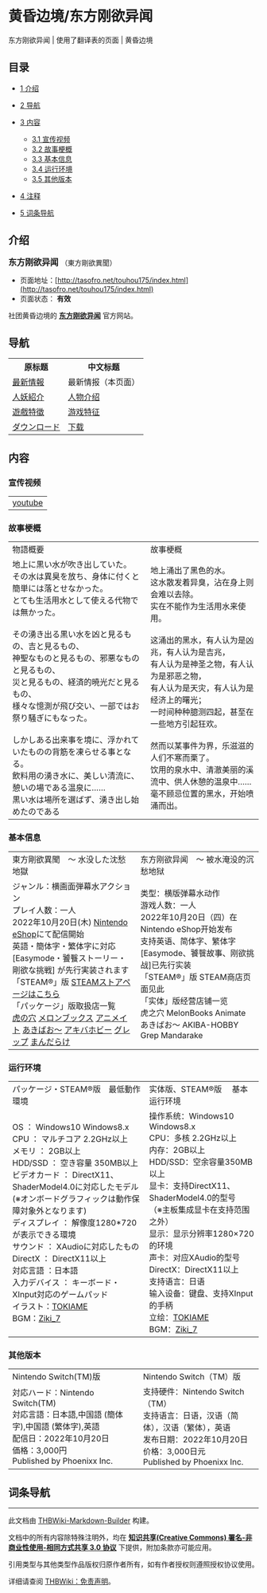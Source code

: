 # 黄昏边境/东方刚欲异闻

<!-- source html: G:\repos\THBWiki-Markdown-Builder\THBWikiMarkdown\Temp\main\8\87\ns0%3A%E9%BB%84%E6%98%8F%E8%BE%B9%E5%A2%83%2F%E4%B8%9C%E6%96%B9%E5%88%9A%E6%AC%B2%E5%BC%82%E9%97%BB.html -->

东方刚欲异闻 | 使用了翻译表的页面 | 黄昏边境

  
  

  

## 目录

- [1 介绍](#介绍)
- [2 导航](#导航)
- [3 内容](#内容)

  - [3.1 宣传视频](#宣传视频)
  - [3.2 故事梗概](#故事梗概)
  - [3.3 基本信息](#基本信息)
  - [3.4 运行环境](#运行环境)
  - [3.5 其他版本](#其他版本)



- [4 注释](#注释)
- [5 词条导航](#词条导航)




## 介绍
  
<big> **东方刚欲异闻** </big>（東方剛欲異聞）
  

- 页面地址：[http://tasofro.net/touhou175/index.html](http://tasofro.net/touhou175/index.html)
- 页面状态： **有效** 

  
社团黄昏边境的 **[东方刚欲异闻](./东方刚欲异闻.md)** 官方网站。
  

## 导航

<table>

<tbody><tr>
<th>原标题</th>
<th>中文标题
</th></tr>
<tr>
<td><a rel="nofollow" class="external text" href="http://tasofro.net/touhou175/index.html">最新情報</a></td>
<td>最新情报（本页面）
</td></tr>
<tr>
<td><a rel="nofollow" class="external text" href="http://tasofro.net/touhou175/chara.html">人妖紹介</a></td>
<td><a href="./黄昏边境-东方刚欲异闻-chara.md" title="黄昏边境/东方刚欲异闻/chara">人物介绍</a>
</td></tr>
<tr>
<td><a rel="nofollow" class="external text" href="http://tasofro.net/touhou175/system.html">遊戲特徵</a></td>
<td><a href="./黄昏边境-东方刚欲异闻-system.md" title="黄昏边境/东方刚欲异闻/system">游戏特征</a>
</td></tr>
<tr>
<td><a rel="nofollow" class="external text" href="http://tasofro.net/touhou175/download.html">ダウンロード</a></td>
<td><a href="./黄昏边境-东方刚欲异闻-download.md" title="黄昏边境/东方刚欲异闻/download">下载</a>
</td></tr></tbody></table>


## 内容
[](./文件-东方刚欲异闻封面.jpg.md)
### 宣传视频

<table><tbody><tr class="tt-text-header" id="宣传视频-1" data-pos="&#91;&quot;\u5ba3\u4f20\u89c6\u9891&quot;,1&#93;"><td colspan="2" class="tt-text" lang="zh"><div class="poem"><a rel="nofollow" class="external text" href="https://www.youtube.com/embed/3-Hgn5fNJNs">youtube</a><br></div></td></tr></tbody></table>


### 故事梗概

<table><tbody><tr class="tt-content-header" id="故事梗概-1" data-pos="&#91;&quot;\u6545\u4e8b\u6897\u6982&quot;,1&#93;"><td class="tt-jah" lang="ja"><div class="poem">物語概要</div></td><td class="tt-zhh" lang="zh"><div class="poem">故事梗概</div></td></tr><tr class="tt-content" id="故事梗概-2" data-pos="&#91;&quot;\u6545\u4e8b\u6897\u6982&quot;,2&#93;"><td class="tt-ja" lang="ja"><div class="poem">地上に黒い水が吹き出していた。<br>その水は異臭を放ち、身体に付くと簡単には落とせなかった。<br>とても生活用水として使える代物では無かった。<br><br>その湧き出る黒い水を凶と見るもの、吉と見るもの、<br>神聖なものと見るもの、邪悪なものと見るもの、<br>災と見るもの、経済的暁光だと見るもの、<br>様々な憶測が飛び交い、一部ではお祭り騒ぎにもなった。<br><br>しかしある出来事を境に、浮かれていたものの背筋を凍らせる事となる。<br>飲料用の湧き水に、美しい清流に、憩いの場である温泉に……<br>黒い水は場所を選ばず、湧き出し始めたのである</div></td><td class="tt-zh" lang="zh"><div class="poem">地上涌出了黑色的水。<br>这水散发着异臭，沾在身上则会难以去除。<br>实在不能作为生活用水来使用。<br><br>这涌出的黑水，有人认为是凶兆，有人认为是吉兆，<br>有人认为是神圣之物，有人认为是邪恶之物，<br>有人认为是天灾，有人认为是经济上的曙光；<br>一时间种种臆测四起，甚至在一些地方引起狂欢。<br><br>然而以某事件为界，乐滋滋的人们不寒而栗了。<br>饮用的泉水中、清澈美丽的溪流中、供人休憩的温泉中……<br>毫不顾忌位置的黑水，开始喷涌而出。 <br></div></td></tr></tbody></table>


### 基本信息

<table><tbody><tr class="tt-content-header" id="基本信息-1" data-pos="&#91;&quot;\u57fa\u672c\u4fe1\u606f&quot;,1&#93;"><td class="tt-jah" lang="ja"><div class="poem">東方剛欲異聞　～ 水没した沈愁地獄</div></td><td class="tt-zhh" lang="zh"><div class="poem">东方刚欲异闻　～ 被水淹没的沉愁地狱</div></td></tr><tr class="tt-content" id="基本信息-2" data-pos="&#91;&quot;\u57fa\u672c\u4fe1\u606f&quot;,2&#93;"><td class="tt-ja" lang="ja"><div class="poem">ジャンル：横画面弾幕水アクション<br>プレイ人数：一人<br>2022年10月20日(木) <a rel="nofollow" class="external text" href="https://store-jp.nintendo.com/list/software/70010000055834.html">Nintendo eShop</a>にて配信開始<br>英語・簡体字・繁体字に対応<br>[Easymode・饕餮ストーリー・剛欲な挑戦] が先行実装されます<br>「STEAM®」版 <a rel="nofollow" class="external text" href="https://store.steampowered.com/app/1440500/_/">STEAMストアページはこちら</a><br>「パッケージ」版取扱店一覧<br><a rel="nofollow" class="external text" href="https://ecs.toranoana.jp/tora/ec/item/040030943351/">虎の穴</a> <a rel="nofollow" class="external text" href="https://www.melonbooks.co.jp/detail/detail.php?product_id=1136685">メロンブックス</a> <a rel="nofollow" class="external text" href="https://www.animate-onlineshop.jp/pn/【同人ソフト】東方剛欲異聞 ～ 水没した沈愁地獄/pd/2009961/">アニメイト</a> <a rel="nofollow" class="external text" href="http://www.akibaoo.com/c/item/2600020043339/">あきばお～</a> <a rel="nofollow" class="external text" href="https://shop.akbh.jp/products/2100000125784?_pos=7&amp;_sid=53e23d9ed&amp;_ss=r">アキバホビー</a> <a rel="nofollow" class="external text" href="https://www.grep-tsuhan.net/?pid=168865218">グレップ</a> <a rel="nofollow" class="external text" href="https://order.mandarake.co.jp/order/detailPage/item?itemCode=1180953877&amp;ref=list&amp;keyword=東方剛欲異聞">まんだらけ</a></div></td><td class="tt-zh" lang="zh"><div class="poem">类型：横版弹幕水动作<br>游戏人数：一人<br>2022年10月20日（四）在Nintendo eShop开始发布<br>支持英语、简体字、繁体字<br>[Easymode、饕餮故事、刚欲挑战]已先行实装<br>「STEAM®」版 STEAM商店页面见此<br>「实体」版经营店铺一览<br>虎之穴 MelonBooks Animate あきばお～ AKIBA-HOBBY Grep Mandarake<br></div></td></tr></tbody></table>


### 运行环境

<table><tbody><tr class="tt-content-header" id="运行环境-1" data-pos="&#91;&quot;\u8fd0\u884c\u73af\u5883&quot;,1&#93;"><td class="tt-jah" lang="ja"><div class="poem">パッケージ・STEAM®版　最低動作環境</div></td><td class="tt-zhh" lang="zh"><div class="poem">实体版、STEAM®版　 基本运行环境</div></td></tr><tr class="tt-content" id="运行环境-2" data-pos="&#91;&quot;\u8fd0\u884c\u73af\u5883&quot;,2&#93;"><td class="tt-ja" lang="ja"><div class="poem">OS ： Windows10 Windows8.x<br>CPU ： マルチコア 2.2GHz以上<br>メモリ ： 2GB以上<br>HDD/SSD ： 空き容量 350MB以上<br>ビデオカード ： DirectX11、ShaderModel4.0に対応したモデル<br>(※オンボードグラフィックは動作保障対象外となります)<br>ディスプレイ ： 解像度1280*720が表示できる環境<br>サウンド ： XAudioに対応したもの<br>DirectX ： DirectX11以上<br>対応言語 ：日本語<br>入力デバイス ： キーボード・XInput対応のゲームパッド<br>イラスト：<a rel="nofollow" class="external text" href="http://xel.skr.jp/tokiame/">TOKIAME</a><br>BGM：<a rel="nofollow" class="external text" href="http://soundot.jp/">Ziki_7</a></div></td><td class="tt-zh" lang="zh"><div class="poem">操作系统：Windows10 Windows8.x<br>CPU：多核 2.2GHz以上<br>内存：2GB以上<br>HDD/SSD：空余容量350MB以上<br>显卡：支持DirectX11、ShaderModel4.0的型号<br>（※主板集成显卡在支持范围之外）<br>显示：显示分辨率1280×720的环境<br>声卡：对应XAudio的型号<br>DirectX：DirectX11以上<br>支持语言：日语<br>输入设备：键盘、支持XInput的手柄<br>立绘：<a href="./TOKIAME.md" title="TOKIAME">TOKIAME</a><br>BGM：<a href="./ziki_7.md" title="ziki 7" unred="">Ziki_7</a><br></div></td></tr></tbody></table>


### 其他版本

<table><tbody><tr class="tt-content-header" id="其他版本-1" data-pos="&#91;&quot;\u5176\u4ed6\u7248\u672c&quot;,1&#93;"><td class="tt-jah" lang="ja"><div class="poem">Nintendo Switch(TM)版</div></td><td class="tt-zhh" lang="zh"><div class="poem">Nintendo Switch（TM）版</div></td></tr><tr class="tt-content" id="其他版本-2" data-pos="&#91;&quot;\u5176\u4ed6\u7248\u672c&quot;,2&#93;"><td class="tt-ja" lang="ja"><div class="poem">対応ハード：Nintendo Switch(TM)<br>対応言語：日本語,中国語 (簡体字),中国語 (繁体字),英語<br>配信日：2022年10月20日<br>価格：3,000円<br>Published by Phoenixx Inc.</div></td><td class="tt-zh" lang="zh"><div class="poem">支持硬件：Nintendo Switch（TM）<br>支持语言：日语，汉语（简体），汉语（繁体），英语<br>发布日期：2022年10月20日<br>价格：3,000日元<br>Published by Phoenixx Inc.<br></div></td></tr></tbody></table>



## 词条导航
  
  

  





---

此文档由 [THBWiki-Markdown-Builder](https://github.com/Delsin-Yu/THBWiki-Markdown-Builder) 构建。

文档中的所有内容除特殊注明外，均在 [**知识共享(Creative Commons) 署名-非商业性使用-相同方式共享 3.0 协议**](https://creativecommons.org/licenses/by-sa/3.0/deed.zh-hans) 下提供，附加条款亦可能应用。

引用类型与其他类型作品版权归原作者所有，如有作者授权则遵照授权协议使用。

详细请查阅 [THBWiki：免责声明](https://thbwiki.cc/THBWiki:%E5%85%8D%E8%B4%A3%E5%A3%B0%E6%98%8E)。

